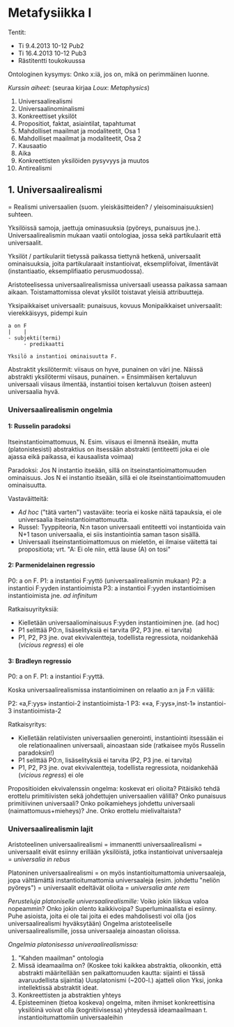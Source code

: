 # Metafysiikka I #

Tentit:
* Ti 9.4.2013 10-12 Pub2
* Ti 16.4.2013 10-12 Pub3
* Rästitentti toukokuussa

Ontologinen kysymys: Onko x:iä, jos on, mikä on perimmäinen luonne.

*Kurssin aiheet:* (seuraa kirjaa *Loux*: _Metaphysics_)

1. Universaalirealismi
2. Universaalinominalismi
3. Konkreettiset yksilöt
4. Propositiot, faktat, asiaintilat, tapahtumat
5. Mahdolliset maailmat ja modaliteetit, Osa 1
5. Mahdolliset maailmat ja modaliteetit, Osa 2
7. Kausaatio
8. Aika
9. Konkreettisten yksilöiden pysyvyys ja muutos
10. Antirealismi

## 1. Universaalirealismi ##

= Realismi universaalien (suom. yleiskäsitteiden? / yleisominaisuuksien) suhteen.

Yksilöissä samoja, jaettuja ominasuuksia (pyöreys, punaisuus jne.). Universaalirealismin mukaan vaatii ontologiaa, jossa sekä partikulaarit että universaalit. 

Yksilöt / partikulariit tietyssä paikassa tiettynä hetkenä, universaalit ominaisuuksia, joita partikularaait instantioivat, eksemplifoivat, ilmentävät (instantiaatio,
eksemplifiaatio perusmuodossa).

Aristoteelisessa universaalirealismissa universaali useassa paikassa samaan aikaan. Toistamattomissa olevat yksilöt toistavat yleisiä attribuutteja.

Yksipaikkaiset universaalit: punaisuus, kovuus
Monipaikkaiset universaalit: vierekkäisyys, pidempi kuin

    a on F
    |    |
    - subjekti(termi)
         - predikaatti

    Yksilö a instantioi ominaisuutta F.

Abstraktit yksilötermit: viisaus on hyve, punainen on väri jne. Näissä abstrakti yksilötermi viisaus, punainen. 
= Ensimmäisen kertaluvun universaali viisaus ilmentää, instantioi toisen kertaluvun (toisen asteen) universaalia hyvä.

### Universaalirealismin ongelmia ###

#### 1: Russelin paradoksi ####

Itseinstantioimattomuus, N. 
Esim. viisaus ei ilmennä itseään, mutta (platonistesisti) abstraktius on itsessään abstrakti (entiteetti joka ei ole ajassa eikä paikassa, ei kausaalista voimaa)

Paradoksi:
Jos N instantio itseään, sillä on itseinstantioimattomuuden ominaisuus.
Jos N ei instantio itseään, sillä ei ole itseinstantioimattomuuden ominaisuutta.

Vastaväitteitä:

* _Ad hoc_ ("tätä varten") vastaväite: teoria ei koske näitä tapauksia, ei ole universaalia itseinstantioimattomuutta.
* Russel: Tyyppiteoria, N:n tason universaali entiteetti voi instantioida vain N+1 tason universaalia, ei siis instantiointia saman tason sisällä.
* Universaali itseinstantioimattomuus on mieletön, ei ilmaise väitettä tai propositiota; vrt. "A: Ei ole niin, että lause (A) on tosi"

#### 2: Parmenidelainen regressio ####

P0: a on F.
P1: a instantioi F:yyttö (universaalirealismin mukaan)
P2: a instantioi F:yyden instantioimista
P3: a instantioi F:yyden instantioimisen instantioimista
jne. _ad infinitum_

Ratkaisuyrityksiä:

* Kielletään universaaliominaisuus F:yyden instantioiminen jne. (ad hoc)
* P1 selittää P0:n, lisäselityksiä ei tarvita (P2, P3 jne. ei tarvita)
* P1, P2, P3 jne. ovat ekvivalentteja, todellista regressiota, noidankehää (_vicious regress_) ei ole

#### 3: Bradleyn regressio ####

P0: a on F.
P1: a instantioi F:yyttä. 

Koska universaalirealismissa instantioiminen on relaatio a:n ja F:n välillä:

P2: &laquo;a,F:yys&raquo; instantioi-2 instantioimista-1
P3: &laquo;&laquo;a, F:yys&raquo;,inst-1&raquo; instantioi-3 instantioimista-2

Ratkaisyritys:

* Kielletään relatiivisten universaalien generointi, instantiointi itsessään ei ole relationaalinen universaali, ainoastaan side (ratkaisee myös Russelin paradoksin!)
* P1 selittää P0:n, lisäselityksiä ei tarvita (P2, P3 jne. ei tarvita)
* P1, P2, P3 jne. ovat ekvivalentteja, todellista regressiota, noidankehää (_vicious regress_) ei ole

Propositioiden ekvivalenssin ongelma: koskevat eri olioita?
Pitäisikö tehdä erottelu primitiivisten sekä johdettujen universaalien välillä?
Onko punaisuus primitiivinen universaali? Onko poikamieheys johdettu universaali (naimattomuus+mieheys)? Jne.
Onko erottelu mielivaltaista? 

### Universaalirealismin lajit ###

Aristoteelinen universaalirealismi = immanentti universaalirealismi
= universaalit eivät esiinny erillään yksilöistä, jotka instantioivat universaaleja
= _universalia in rebus_

Platoninen universaalirealismi
= on myös instantioitumattomia universaaleja, jopa välttämättä instantioitumattomia universaaleja (esim. johdettu "neliön pyöreys")
= universaalit edeltävät olioita = _universalia ante rem_

*Perusteluja platoniselle universaalirealismille:*
Voiko jokin liikkua valoa nopeammin? Onko jokin olento kaikkivoipa? Superluminaalista ei esiinny.
Puhe asioista, joita ei ole tai joita ei edes mahdolisesti voi olla (jos universaalirealismi hyväksytään)
Ongelma aristoteeliselle universaalirealismille, jossa universaaleja ainoastan olioissa.

*Ongelmia platonisessa univeraalirealismissa:*

1. "Kahden maailman" ontologia
2. Missä ideamaailma on? (Koskee toki kaikkea abstraktia, olkoonkin, että abstrakti määritellään sen paikattomuuden kautta: sijainti ei tässä avaruudellista sijaintia) Uusplatonismi (~200-l.) ajatteli olion Yksi, jonka intellektissä abstraktit ideat.
3. Konkreettisten ja abstraktien yhteys 
4. Episteeminen (tietoa koskeva) ongelma, miten ihmiset konkreettisina yksilöinä voivat olla (kognitiivisessa) yhteydessä ideamaailmaan t. instantioitumattomiin universaaleihin
